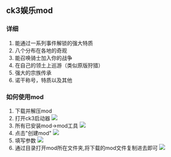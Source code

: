 <!--
 * @Date: 2021-05-18 19:50:57
 * @LastEditTime: 2022-06-28 20:55:31
 * @FilePath: \ck3-mod\readme.md
-->

## ck3娱乐mod

### 详细
1. 能通过一系列事件解锁的强大特质
2. 八个分布在各地的奇观
3. 能召唤骑士加入你的战争
4. 在自己的领土上巡游（类似原版狩猎）
5. 强大的宗族传承
6. 诺干称号，特质以及其他

### 如何使用mod

1. 下载并解压mod
2. 打开ck3启动器
   ![](https://gitee.com/jhhmyjt/tutu/raw/master/img/Snipaste_2021-05-19_22-07-50.png)
3. 所有已安装mod->mod工具
   ![](https://gitee.com/jhhmyjt/tutu/raw/master/img/Snipaste_2021-05-19_22-03-03.png)
4. 点击"创建mod"
   ![](https://gitee.com/jhhmyjt/tutu/raw/master/img/Snipaste_2021-05-19_22-04-03.png)
5. 填写参数
   ![](https://gitee.com/jhhmyjt/tutu/raw/master/img/Snipaste_2021-05-19_22-04-42.png)
6. 通过目录打开mod所在文件夹,将下载的mod文件复制进去即可
   ![](https://gitee.com/jhhmyjt/tutu/raw/master/img/Snipaste_2021-05-19_22-05-40.png)